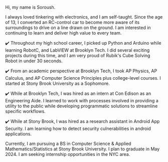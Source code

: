 Hi, my name is Soroush.

I always loved tinkering with electronics, and I am self-taught. Since the age of 13, I converted an RC-control car to become more aware of its surroundings to drive on a line drawn on the ground. I am interested in continuing to learn and deliver high value to every team.

✔️ Throughout my high school career, I picked up Python and Arduino while learning RobotC, and LabVIEW at Brooklyn Tech. I did several exciting projects during this time, and I am very proud of Rubik's Cube Solving Robot in under 30 seconds.

✔️ From an academic perspective at Brooklyn Tech, I took AP Physics, AP Calculus, and AP Computer Science Principles plus college-level courses. I started at Stony Brook University as a Sophomore.

✔️ While at Brooklyn Tech, I was hired as an intern at Con Edison as an Engineering Aide. I learned to work with processes involved in providing a utility to the public while developing programmatic solutions to streamline specific workflows.

✔️ While at Stony Brook, I was hired as a research assistant in Android App Security. I am learning how to detect security culnerabilities in android applications.

Currently, I am pursuing a BS in Computer Science & Applied Mathematics/Statistics at Stony Brook University. I plan to graduate in May 2024. I am seeking internship opportunities in the NYC area.
